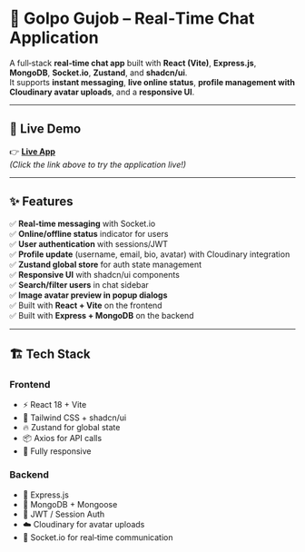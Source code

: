 # 💬 Golpo Gujob – Real‑Time Chat Application

A full‑stack **real‑time chat app** built with **React (Vite)**, **Express.js**, **MongoDB**, **Socket.io**, **Zustand**, and **shadcn/ui**.  
It supports **instant messaging**, **live online status**, **profile management with Cloudinary avatar uploads**, and a **responsive UI**.

---

## 🚀 Live Demo

👉 **[Live App](https://golpogujob.netlify.app/)**  
*(Click the link above to try the application live!)*

---

## ✨ Features

✅ **Real‑time messaging** with Socket.io  
✅ **Online/offline status** indicator for users  
✅ **User authentication** with sessions/JWT  
✅ **Profile update** (username, email, bio, avatar) with Cloudinary integration  
✅ **Zustand global store** for auth state management  
✅ **Responsive UI** with shadcn/ui components  
✅ **Search/filter users** in chat sidebar  
✅ **Image avatar preview in popup dialogs**  
✅ Built with **React + Vite** on the frontend  
✅ Built with **Express + MongoDB** on the backend

---

## 🏗️ Tech Stack

### Frontend
- ⚡ React 18 + Vite
- 🎨 Tailwind CSS + shadcn/ui
- 🔥 Zustand for global state
- 📦 Axios for API calls
- 📱 Fully responsive

### Backend
- 🚀 Express.js
- 💾 MongoDB + Mongoose
- 🔐 JWT / Session Auth
- ☁️ Cloudinary for avatar uploads
- 🔌 Socket.io for real‑time communication

